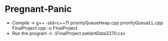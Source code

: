 # Pregnant-Panic
- Compile ->   g++ -std=c++11 priorityQueueHeap.cpp priorityQueueLL.cpp FinalProject.cpp -o FinalProject
- Run the program ->  .\FinalProject patientData2270.csv

